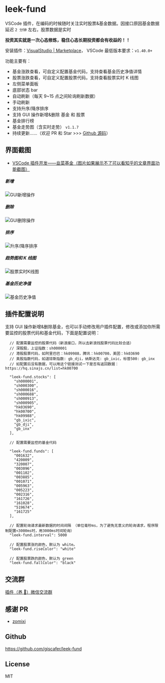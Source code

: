# leek-fund

VSCode 插件，在编码的时候随时关注实时股票&基金数据。因接口原因基金数据延迟 `2 分钟` 左右，股票数据是实时

**投资其实就是一次心态修炼，稳住心态长期投资都会有收益的！！**

安装插件：[VisualStudio | Marketplace](https://marketplace.visualstudio.com/items?itemName=giscafer.leek-fund)，
VSCode 最低版本要求：`v1.40.0+`

功能主要有：

- 基金涨跌查看，可自定义配置基金代码，支持查看基金历史净值详情
- 股票涨跌查看，可自定义配置股票代码，支持查看股票实时 K 线图
- 左侧菜单面板
- 底部状态 bar
- 自动刷新（每天 9~15 点之间轮询刷新数据）
- 手动刷新
- 支持升序/降序排序
- 支持 GUI 操作新增&删除 基金 和 股票
- 基金排行榜
- 基金走势图（含实时走势） `v1.1.7`
- 持续更新……（欢迎 PR 和 Star >>> [Github 源码](https://github.com/giscafer/leek-fund)）

## 界面截图

- [VSCode 插件开发——韭菜基金（图片如果展示不了可以看知乎的文章界面功能截图）](https://zhuanlan.zhihu.com/p/166683895)

<!-- https://raw.staticdn.net/ 为GitHub raw 加速地址 -->

##### 新增

![GUI新增操作](https://raw.staticdn.net/giscafer/leek-fund/master/screenshot/add1.png)

##### 删除

![GUI删除操作](https://raw.staticdn.net/giscafer/leek-fund/master/screenshot/del.png)

##### 排序

![升序/降序排序](https://raw.staticdn.net/giscafer/leek-fund/master/screenshot/sort.png)

##### 趋势图和 K 线图

![股票实时K线图](https://raw.staticdn.net/giscafer/leek-fund/master/screenshot/stock-k-line.png)

##### 基金历史净值

![基金历史净值](https://raw.staticdn.net/giscafer/leek-fund/master/screenshot/fund-history.png)

## 插件配置说明

支持 GUI 操作新增&删除基金，也可以手动修改用户插件配置，修改或添加你所需要监控的股票代码和基金代码，下面是配置说明：

```
  // 配置需要监控的股票代码（新浪接口，所以去新浪找股票代码比较合适）
  // 深股股，上证指数：sh000001
  // 港股股票代码，如阿里巴巴：hk09988，腾讯：hk00700，美团：hk03690
  // 美股指数代码，如道琼斯指数: gb_dji，纳斯达克: gb_ixic，标普500: gb_inx
  // 如配置后没有数据，可以用这个链接测试一下是否有返回数据：https://hq.sinajs.cn/list=hk00700

  "leek-fund.stocks": [
    "sh000001",
    "sh000300",
    "sh000016",
    "sh000688",
    "sh000913",
    "sh000905",
    "hk03690",
    "hk00700",
    "hk09988",
    "gb_ixic",
    "gb_dji",
    "gb_inx"
  ],

  // 配置需要监控的基金代码

  "leek-fund.funds": [
    "001632",
    "420009",
    "320007",
    "003096",
    "001102",
    "003885",
    "001071",
    "005963",
    "005223",
    "002316",
    "161726",
    "161028",
    "519674",
    "161725"
  ],

  // 配置轮询请求最新数据的时间间隔 （单位毫秒ms，为了避免无意义的轮询请求，程序限制配置<3000ms时，用3000ms时间轮询）
  "leek-fund.interval": 5000

  // 配置股票涨的颜色，默认为 white。
  "leek-fund.riseColor": "white"

  // 配置股票跌的颜色，默认为 green
  "leek-fund.fallColor": "black"

```

## 交流群

[插件（养 🐥）微信交流群](https://github.com/giscafer/leek-fund/issues/19)

## 感谢 PR

- [zomixi](https://github.com/zomixi)

## Github

https://github.com/giscafer/leek-fund

## License

MIT
